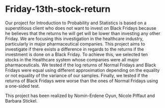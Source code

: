 # Friday-13th-stock-return

Our project for Introduction to Probability and Statistics is based on a superstitious client who does not want to invest on Black Fridays because he believes that the returns he will get will be lower than investing any other Friday. We are focusing this investigation in the healthcare industry, particularly in major pharmaceutical companies. This project aims to investigate if there exists a difference in regards to the returns if the investment is done on a Black Friday. To achieve this, we selected ten stocks in the Healthcare system whose companies were all major pharmaceuticals. We tested if the log returns of Normal Fridays and Black Fridays were equal using different approximation depending on the equality or not equality of the variance of our samples. Finally, we tested if the returns of Black Fridays were worse than the ones of Normal Fridays using a one-sided test.

This project has been realized by Nomin-Erdene Oyun, Nicole Piffaut and Barbara Stickel.
